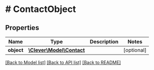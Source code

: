 # # ContactObject

## Properties

Name | Type | Description | Notes
------------ | ------------- | ------------- | -------------
**object** | [**\Clever\Model\Contact**](Contact.md) |  | [optional]

[[Back to Model list]](../../README.md#models) [[Back to API list]](../../README.md#endpoints) [[Back to README]](../../README.md)
